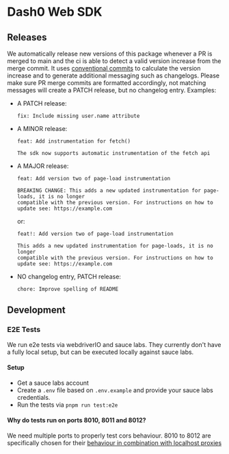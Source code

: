 # Dash0 Web SDK

## Releases

We automatically release new versions of this package whenever a PR is merged to main and the ci is able to detect a
valid version increase from the merge commit. It uses [conventional commits](https://www.conventionalcommits.org/en/v1.0.0/)
to calculate the version increase and to generate additional messaging such as changelogs.
Please make sure PR merge commits are formatted accordingly, not matching messages will create a PATCH release, but no
changelog entry.
Examples:

- A PATCH release:
  ```
  fix: Include missing user.name attribute
  ```
- A MINOR release:

  ```
  feat: Add instrumentation for fetch()

  The sdk now supports automatic instrumentation of the fetch api
  ```

- A MAJOR release:

  ```
  feat: Add version two of page-load instrumentation

  BREAKING CHANGE: This adds a new updated instrumentation for page-loads, it is no longer
  compatible with the previous version. For instructions on how to update see: https://example.com
  ```

  or:

  ```
  feat!: Add version two of page-load instrumentation

  This adds a new updated instrumentation for page-loads, it is no longer
  compatible with the previous version. For instructions on how to update see: https://example.com
  ```

- NO changelog entry, PATCH release:
  ```
  chore: Improve spelling of README
  ```

## Development

### E2E Tests

We run e2e tests via webdriverIO and sauce labs.
They currently don't have a fully local setup, but can be executed locally against sauce labs.

#### Setup

- Get a sauce labs account
- Create a `.env` file based on `.env.example` and provide your sauce labs credentials.
- Run the tests via `pnpm run test:e2e`

#### Why do tests run on ports 8010, 8011 and 8012?

We need multiple ports to properly test cors behaviour.
8010 to 8012 are specifically chosen for their [behaviour in combination with localhost proxies](https://docs.saucelabs.com/secure-connections/sauce-connect-5/specifications/localhost-ports/#ports-for-proxying-localhost-traffic)
